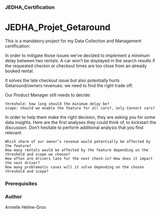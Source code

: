 ### JEDHA_Certification

# JEDHA_Projet_Getaround

This is a mandatory project for my Data Collection and Management certification:

In order to mitigate those issues we’ve decided to implement a minimum delay between two rentals. A car won’t be displayed in the search results if the requested checkin or checkout times are too close from an already booked rental.

It solves the late checkout issue but also potentially hurts Getaround/owners revenues: we need to find the right trade off.

Our Product Manager still needs to decide:

    threshold: how long should the minimum delay be?
    scope: should we enable the feature for all cars?, only Connect cars?

In order to help them make the right decision, they are asking you for some data insights. Here are the first analyses they could think of, to kickstart the discussion. Don’t hesitate to perform additional analysis that you find relevant.

    Which share of our owner’s revenue would potentially be affected by the feature?
    How many rentals would be affected by the feature depending on the threshold and scope we choose?
    How often are drivers late for the next check-in? How does it impact the next driver?
    How many problematic cases will it solve depending on the chosen threshold and scope?

### Prerequisites




### Author

Armelle Helme-Gros
